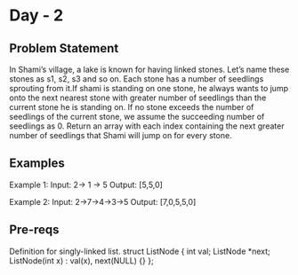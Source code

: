 # Day - 2


## Problem Statement


In Shami’s village, a lake is known for having linked stones. Let’s name these stones as s1, s2, s3 and so on. Each stone has a number of seedlings sprouting from it.If shami is standing on one stone, he always wants to jump onto the next nearest stone with greater number of seedlings than the current stone he is standing on. If no stone exceeds the number of seedlings of the current stone, we assume the succeeding number of seedlings as 0. Return an array with each index containing the next greater number of seedlings that Shami will jump on for every stone.


## Examples


Example 1:
Input: 2-> 1 -> 5
Output: [5,5,0]

Example 2: 
Input: 2->7->4->3->5
Output: [7,0,5,5,0]


## Pre-reqs


Definition for singly-linked list.
  struct ListNode {
  	int val;
  	ListNode *next;
  	ListNode(int x) : val(x), next(NULL) {}
  };
